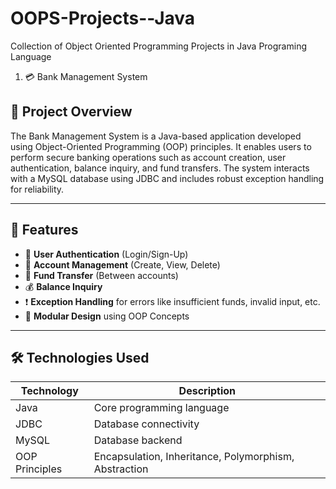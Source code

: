 # OOPS-Projects--Java
Collection of Object Oriented Programming Projects in Java Programing Language
1. 💳 Bank Management System

## 📌 Project Overview

The Bank Management System is a Java-based application developed using Object-Oriented Programming (OOP) principles. It enables users to perform secure banking operations such as account creation, user authentication, balance inquiry, and fund transfers. The system interacts with a MySQL database using JDBC and includes robust exception handling for reliability.

---

## 🚀 Features

- 🔐 **User Authentication** (Login/Sign-Up)
- 🧾 **Account Management** (Create, View, Delete)
- 💸 **Fund Transfer** (Between accounts)
- 💰 **Balance Inquiry**
- ❗ **Exception Handling** for errors like insufficient funds, invalid input, etc.
- 🧱 **Modular Design** using OOP Concepts

---

## 🛠️ Technologies Used

| Technology         | Description                     |
|--------------------|---------------------------------|
| Java               | Core programming language       |
| JDBC               | Database connectivity           |
| MySQL              | Database backend                |
| OOP Principles     | Encapsulation, Inheritance, Polymorphism, Abstraction |

